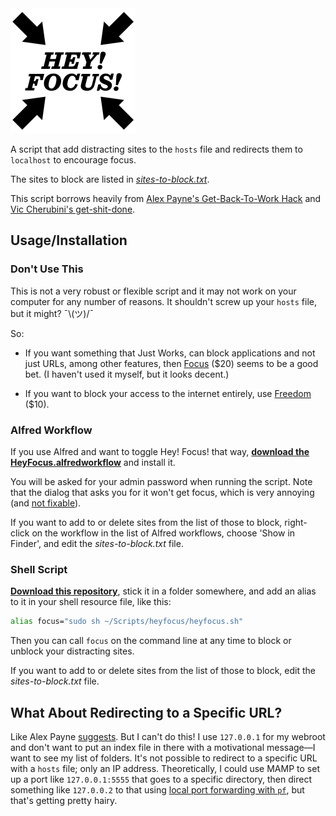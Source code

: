 <img src="art/icon.png" width="200">

A script that add distracting sites to the `hosts` file and redirects them to `localhost` to encourage focus.

The sites to block are listed in *[sites-to-block.txt](sites-to-block.txt)*.

This script borrows heavily from [Alex Payne's Get-Back-To-Work Hack](https://al3x.net/2009/09/14/my-get-back-to-work-hack.html) and [Vic Cherubini's get-shit-done](https://github.com/leftnode/get-shit-done).


## Usage/Installation


### Don't Use This

This is not a very robust or flexible script and it may not work on your computer for any number of reasons. It shouldn't screw up your `hosts` file, but it might? ¯\\(ツ)/¯

So:

- If you want something that Just Works, can block applications and not just URLs, among other features, then [Focus](https://heyfocus.com/) ($20) seems to be a good bet. (I haven't used it myself, but it looks decent.)

- If you want to block your access to the internet entirely, use [Freedom](http://macfreedom.com/) ($10).


### Alfred Workflow

If you use Alfred and want to toggle Hey! Focus! that way, **[download the HeyFocus.alfredworkflow](raw/master/Hey!%20Focus!.alfredworkflow)** and install it.

You will be asked for your admin password when running the script. Note that the dialog that asks you for it won't get focus, which is very annoying (and [not fixable](http://www.alfredforum.com/topic/3304-focus-when-opening-encrypted-disk-image-files/)).

If you want to add to or delete sites from the list of those to block, right-click on the workflow in the list of Alfred workflows, choose 'Show in Finder', and edit the *sites-to-block.txt* file.


### Shell Script

**[Download this repository](archive/master.zip)**, stick it in a folder somewhere, and add an alias to it in your shell resource file, like this:

```sh
alias focus="sudo sh ~/Scripts/heyfocus/heyfocus.sh"
```

Then you can call `focus` on the command line at any time to block or unblock your distracting sites.

If you want to add to or delete sites from the list of those to block, edit the *sites-to-block.txt* file.


## What About Redirecting to a Specific URL?

Like Alex Payne [suggests](https://al3x.net/2009/09/14/my-get-back-to-work-hack.html). But I can't do this! I use `127.0.0.1` for my webroot and don't want to put an index file in there with a motivational message—I want to see my list of folders. It's not possible to redirect to a specific URL with a `hosts` file; only an IP address. Theoretically, I could use MAMP to set up a port like `127.0.0.1:5555` that goes to a specific directory, then direct something like `127.0.0.2` to that using [local port forwarding with `pf`](https://gist.github.com/kujohn/7209628), but that's getting pretty hairy.
